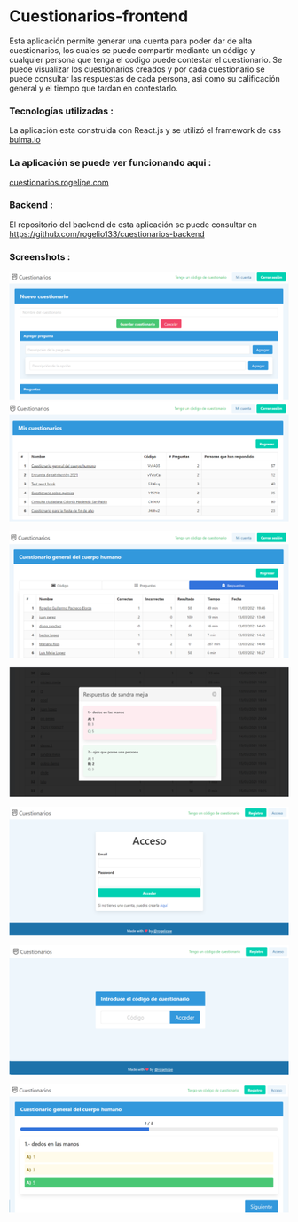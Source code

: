 # Cuestionarios-frontend

Esta aplicación permite generar una cuenta para poder dar de alta cuestionarios, los cuales se puede compartir mediante un código y cualquier persona que tenga el codigo puede contestar el cuestionario.
Se puede visualizar los cuestionarios creados y por cada cuestionario se puede consultar las respuestas de cada persona, asi como su calificación general y el tiempo que tardan en contestarlo.
### Tecnologías utilizadas :
La aplicación esta construida con React.js y se utilizó el framework de css <a href="https://bulma.io" target="_blank">bulma.io</a> 

### La aplicación se puede ver funcionando aqui :

<a href="http://cuestionarios.rogelipe.com" target="_blank">cuestionarios.rogelipe.com</a> 

### Backend :

El repositorio del backend de esta aplicación se puede consultar en <a href="https://github.com/rogelio133/cuestionarios-backend" target="_blank">https://github.com/rogelio133/cuestionarios-backend</a>

### Screenshots :

![screenshot 00](https://github.com/rogelio133/cuestionarios-frontend/blob/main/screenshots/00.png)
![screenshot 01](https://github.com/rogelio133/cuestionarios-frontend/blob/main/screenshots/01.png)

![screenshot 02](https://github.com/rogelio133/cuestionarios-frontend/blob/main/screenshots/02.png)

![screenshot 03](https://github.com/rogelio133/cuestionarios-frontend/blob/main/screenshots/03.png)

![screenshot 04](https://github.com/rogelio133/cuestionarios-frontend/blob/main/screenshots/04.png)

![screenshot 05](https://github.com/rogelio133/cuestionarios-frontend/blob/main/screenshots/05.png)

![screenshot 06](https://github.com/rogelio133/cuestionarios-frontend/blob/main/screenshots/06.png)

